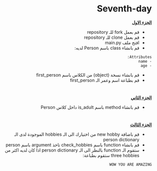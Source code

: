 <div dir=rtl> 


<h1>Seventh-day</h1>


<p dir="rtl">
 <strong><a href="https://docs.google.com/document/d/1stcvqGYWDplD6eUdKk-LS_OkbApIlOyDXrQJ3rbIBoc/edit">الجزء الاول</a></strong></p>
  
  
  
- قم بعمل fork للـ repository
- قم بعمل clone للـ repository
- افتح ملف main.py
- قم بانشاء class باسم Person لديه:

<div>

```
Attributes:
- name
- age
```

</div>

- قم بانشاء نسخة (object) من الكلاس باسم first_person
- قم بطباعة اسم وعمر الـ first_person

 <h1></h1>
<p dir="rtl">
<strong><a href="https://docs.google.com/document/d/1sA89c0LxxoBCoTHY9UvwdLftiFQ1g3EhAYEMoltLLTg/edit#">الجزء الثاني</a></strong></p>

- قم بانشاء method باسم is_adult داخل كلاس Person 

 <h1></h1>
<p dir="rtl">
<strong><a href="https://docs.google.com/document/d/1BA8t5-qKIBhLCSQFKYVx9syLgFAapT6lXDlLHpM0jmg/edit">الجزء الثالث</a></strong></p>
 
- قم باضافة new hobby من اختيارك الى الـ hobbies الموجودة لدى الـ person dictionary 
- قم بانشاء function باسم check_hobbies تاخذ argument باسم person 
- ستقوم الـ function بالنظر الى الـ person dictionary اذا كان لديه اكثر من three hobbies ستقوم بطباعة:
 ```
 WOW YOU ARE AMAZING
 ```
 
</div>
